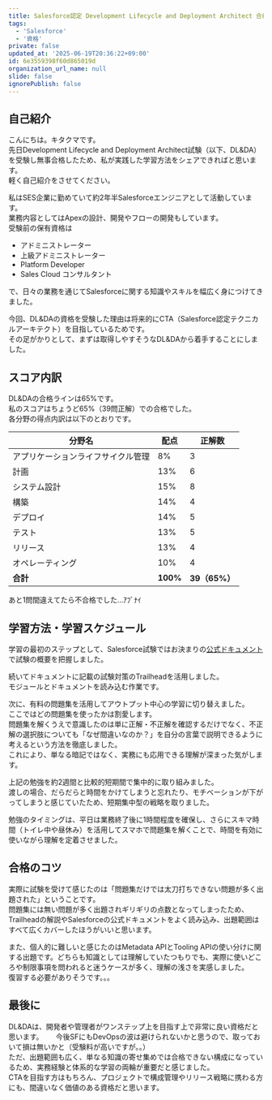 ```yaml
---
title: Salesforce認定 Development Lifecycle and Deployment Architect 合格体験記
tags:
  - 'Salesforce'
  - '資格'
private: false
updated_at: '2025-06-19T20:36:22+09:00'
id: 6e3559398f60d865019d
organization_url_name: null
slide: false
ignorePublish: false
---
```

## 自己紹介
こんにちは。キタクマです。  
先日Development Lifecycle and Deployment Architect試験（以下、DL&DA）を受験し無事合格したため、私が実践した学習方法をシェアできればと思います。  
軽く自己紹介をさせてください。  

私はSES企業に勤めていて約2年半Salesforceエンジニアとして活動しています。  
業務内容としてはApexの設計、開発やフローの開発もしています。  
受験前の保有資格は
- アドミニストレーター
- 上級アドミニストレーター
- Platform Developer
- Sales Cloud コンサルタント

で、日々の業務を通じてSalesforceに関する知識やスキルを幅広く身につけてきました。　　

今回、DL&DAの資格を受験した理由は将来的にCTA（Salesforce認定テクニカルアーキテクト）を目指しているためです。  
その足がかりとして、まずは取得しやすそうなDL&DAから着手することにしました。

## スコア内訳
DL&DAの合格ラインは65%です。  
私のスコアはちょうど65%（39問正解）での合格でした。  
各分野の得点内訳は以下のとおりです。

| 分野名               | 配点       | 正解数         |
| ----------------- | -------- | ----------- |
| アプリケーションライフサイクル管理 | 8%       | 3           |
| 計画                | 13%      | 6           |
| システム設計            | 15%      | 8           |
| 構築                | 14%      | 4           |
| デプロイ              | 14%      | 5           |
| テスト               | 13%      | 5           |
| リリース              | 13%      | 4           |
| オペレーティング          | 10%      | 4           |
| **合計**            | **100%** | **39（65%）** |

あと1問間違えてたら不合格でした...ｱﾌﾞﾅｲ

## 学習方法・学習スケジュール
学習の最初のステップとして、Salesforce試験ではお決まりの[公式ドキュメント](https://trailhead.salesforce.com/ja/help?article=Salesforce-Certified-Development-Lifecycle-and-Deployment-Architect-Exam-Guide)で試験の概要を把握しました。  

続いてドキュメントに記載の試験対策のTrailheadを活用しました。  
モジュールとドキュメントを読み込む作業です。  

次に、有料の問題集を活用してアウトプット中心の学習に切り替えました。  
ここではどの問題集を使ったかは割愛します。  
問題集を解くうえで意識したのは単に正解・不正解を確認するだけでなく、不正解の選択肢についても「なぜ間違いなのか？」を自分の言葉で説明できるように考えるという方法を徹底しました。  
これにより、単なる暗記ではなく、実務にも応用できる理解が深まった気がします。  

上記の勉強を約2週間と比較的短期間で集中的に取り組みました。  
渡しの場合、だらだらと時間をかけてしまうと忘れたり、モチベーションが下がってしまうと感じていたため、短期集中型の戦略を取りました。  

勉強のタイミングは、平日は業務終了後に1時間程度を確保し、さらにスキマ時間（トイレ中や昼休み）を活用してスマホで問題集を解くことで、時間を有効に使いながら理解を定着させました。

## 合格のコツ
実際に試験を受けて感じたのは「問題集だけでは太刀打ちできない問題が多く出題された」ということです。  
問題集には無い問題が多く出題されギリギリの点数となってしまったため、Trailheadの解説やSalesforceの公式ドキュメントをよく読み込み、出題範囲はすべて広くカバーしたほうがいいと思います。  

また、個人的に難しいと感じたのはMetadata APIとTooling APIの使い分けに関する出題です。どちらも知識としては理解していたつもりでも、実際に使いどころや制限事項を問われると迷うケースが多く、理解の浅さを実感しました。  
復習する必要がありそうです。。。

## 最後に
DL&DAは、開発者や管理者がワンステップ上を目指す上で非常に良い資格だと思います。　　
今後SFにもDevOpsの波は避けられないかと思うので、取っておいて損は無いかと（受験料が高いですが。。）  
ただ、出題範囲も広く、単なる知識の寄せ集めでは合格できない構成になっているため、実務経験と体系的な学習の両輪が重要だと感じました。  
CTAを目指す方はもちろん、プロジェクトで構成管理やリリース戦略に携わる方にも、間違いなく価値のある資格だと思います。